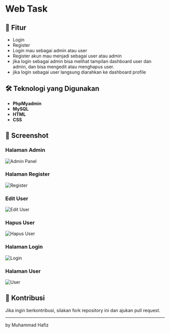 # Web Task

## 🚀 Fitur
- Login
- Register
- Login mau sebagai admin atau user
- Register akun mau menjadi sebagai user atau admin
- jika login sebagai admin bisa melihat tampilan dashboard user dan admin, dan bisa mengedit atau menghapus user.
- jika login sebagai user langsung diarahkan ke dashboard profile

## 🛠️ Teknologi yang Digunakan
- **PhpMyadmin**
- **MySQL** 
- **HTML** 
- **CSS** 




## 📸 Screenshot
### Halaman Admin
![Admin Panel](https://raw.githubusercontent.com/username/web-task/main/screenshots/admin.png)

### Halaman Register
![Register](https://raw.githubusercontent.com/username/web-task/main/screenshots/register.png)

### Edit User
![Edit User](https://raw.githubusercontent.com/username/web-task/main/screenshots/edit%20user.png)

### Hapus User
![Hapus User](https://raw.githubusercontent.com/username/web-task/main/screenshots/hapus%20user.png)

### Halaman Login
![Login](https://raw.githubusercontent.com/username/web-task/main/screenshots/login.png)

### Halaman User
![User](https://raw.githubusercontent.com/username/web-task/main/screenshots/user.png)

## 🤝 Kontribusi
Jika ingin berkontribusi, silakan fork repository ini dan ajukan pull request.



---
by Muhammad Hafiz
